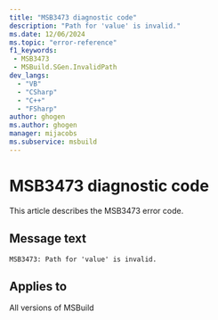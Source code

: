```yaml
---
title: "MSB3473 diagnostic code"
description: "Path for 'value' is invalid."
ms.date: 12/06/2024
ms.topic: "error-reference"
f1_keywords:
 - MSB3473
 - MSBuild.SGen.InvalidPath
dev_langs:
  - "VB"
  - "CSharp"
  - "C++"
  - "FSharp"
author: ghogen
ms.author: ghogen
manager: mijacobs
ms.subservice: msbuild
---
```


# MSB3473 diagnostic code

<!-- :::ErrorDefinitionDescription::: -->
<!-- :::editable-content name="introDescription"::: -->
This article describes the MSB3473 error code.
<!-- :::editable-content-end::: -->

## Message text

`MSB3473: Path for 'value' is invalid.`

<!-- :::editable-content name="postOutputDescription"::: -->
<!--
{StrBegin="MSB3473: "}
-->
<!-- :::editable-content-end::: -->
<!-- :::ErrorDefinitionDescription-end::: -->

## Applies to

All versions of MSBuild
